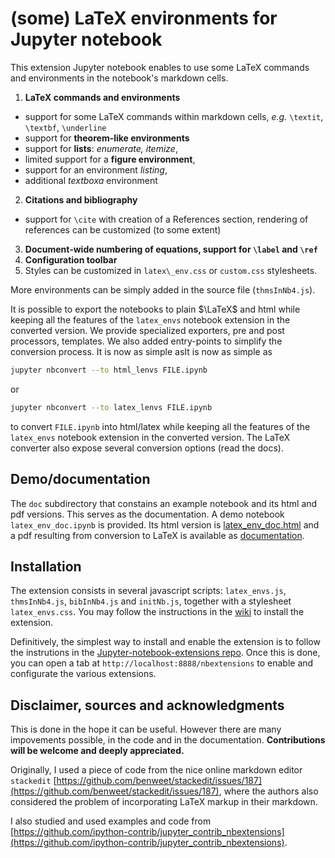 (some) LaTeX environments for Jupyter notebook
==============================================

This extension Jupyter notebook enables to use some LaTeX commands and environments in the notebook's markdown cells. 

1. **LaTeX commands and environments**
 - support for some LaTeX commands within markdown cells, *e.g.* `\textit`, `\textbf`, `\underline`
 -  support for **theorem-like environments**
 -  support for **lists**: *enumerate, itemize*,  
 -  limited support for a **figure environment**,
 -  support for an environment *listing*,
 -  additional *textboxa* environment
2. **Citations and bibliography**
 -  support for `\cite` with creation of a References section, rendering of references can be customized (to some extent)
3. **Document-wide numbering of equations, support for `\label` and `\ref`**
4. **Configuration toolbar**
5. Styles can be customized in `latex\_env.css` or `custom.css` stylesheets. 

More environments can be simply added in the source file (`thmsInNb4.js`). 

It is possible to export the notebooks to plain $\LaTeX$ and html while keeping all the features of the `latex_envs` notebook extension in the converted version. We provide specialized exporters, pre and post processors, templates. We also added entry-points to simplify the conversion process. It is now as simple asIt is now as simple as
```bash
jupyter nbconvert --to html_lenvs FILE.ipynb
```
or 
```bash
jupyter nbconvert --to latex_lenvs FILE.ipynb
```
to convert `FILE.ipynb` into html/latex while keeping all the features of the `latex_envs` notebook extension in the converted version. The LaTeX converter also expose several conversion options (read the docs). 


Demo/documentation
------------------

The `doc` subdirectory that constains an example notebook and its html and pdf versions. This serves as the documentation. 
A demo notebook `latex_env_doc.ipynb` is provided. Its html version is [latex_env_doc.html](https://rawgit.com/ipython-contrib/jupyter_contrib_nbextensions/master/src/jupyter_contrib_nbextensions/nbextensions/latex_envs/doc/latex_env_doc.html) and a pdf resulting 
from conversion to LaTeX is available as [documentation](https://rawgit.com/ipython-contrib/jupyter_contrib_nbextensions/master/src/jupyter_contrib_nbextensions/nbextensions/latex_envs/doc/documentation.pdf). 


Installation
------------

The extension consists in several javascript scripts: `latex_envs.js`, `thmsInNb4.js`, `bibInNb4.js` and `initNb.js`, together with a stylesheet `latex_envs.css`. You may follow the instructions in the [wiki](https://github.com/ipython-contrib/Jupyter-notebook-extensions/wiki) to install the extension.

Definitively, the simplest way to install and enable the extension is to follow the instrutions in the [Jupyter-notebook-extensions repo](https://github.com/ipython-contrib/jupyter_contrib_nbextensions/blob/master/README.md). Once this is done, you can open a tab at `http://localhost:8888/nbextensions` to enable and configurate the various extensions. 


Disclaimer, sources and acknowledgments
---------------------------------------

This is done in the hope it can be useful. However there are many impovements possible, in the code and in the documentation. 
**Contributions will be welcome and deeply appreciated.** 

Originally, I used a piece of code from the nice online markdown editor `stackedit` [https://github.com/benweet/stackedit/issues/187](https://github.com/benweet/stackedit/issues/187), where the authors also considered the problem of incorporating LaTeX markup in their markdown. 

I also studied and used examples and code from [https://github.com/ipython-contrib/jupyter_contrib_nbextensions](https://github.com/ipython-contrib/jupyter_contrib_nbextensions). 

